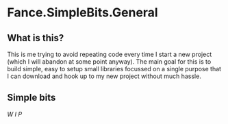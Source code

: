 # Fance.SimpleBits.General
## What is this?
This is me trying to avoid repeating code every time I start a new project (which I will abandon at some point anyway). The main goal for this is to build simple, easy to setup small libraries focussed on a single purpose that I can download and hook up to my new project without much hassle.

## Simple bits

*W I P*
